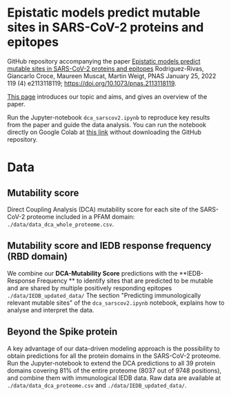 # Epistatic models predict mutable sites in SARS-CoV-2 proteins and epitopes 

GitHub repository accompanying the paper [Epistatic models predict mutable sites in SARS-CoV-2 proteins and epitopes](https://www.pnas.org/content/119/4/e2113118119) Rodriguez-Rivas, Giancarlo Croce, Maureen Muscat, Martin Weigt, PNAS January 25, 2022 119 (4) e2113118119; https://doi.org/10.1073/pnas.2113118119.


[This page](https://giancarlocroce.github.io/DCA_SARS-CoV-2/) introduces our topic and aims, and gives an overview of the paper.

Run the Jupyter-notebook ```dca_sarscov2.ipynb``` to reproduce key results from the paper and guide the data analysis.  You can run the notebook directly on Google Colab at [this link](https://colab.research.google.com/github/GiancarloCroce/DCA_SARS-CoV-2/blob/main/dca_sarscov2.ipynb) without downloading the GitHub repository.

# Data

## Mutability score

Direct Coupling Analysis (DCA) mutability score for each site of the SARS-CoV-2 proteome included in a PFAM domain: ```./data/data_dca_whole_proteome.csv```.

## Mutability score and IEDB response frequency (RBD domain)

We combine our **DCA-Mutability Score** predictions with the **IEDB-Response Frequency ** to identify sites that are predicted to be mutable and are shared by multiple positively responding epitopes ```./data/IEDB_updated_data/```
The section "Predicting immunologically relevant mutable sites" of the ```dca_sarscov2.ipynb``` notebook, explains how to analyse and interpret the data.

## Beyond the Spike protein 

A key advantage of our data-driven modeling approach is the possibility to obtain predictions for all the protein domains in the SARS-CoV-2 proteome. Run the Jupyter-notebook to extend the DCA predictions to all 39 protein domains covering 81% of the entire proteome (8037 out of 9748 positions), and combine them with immunological IEDB data.
Raw data are available at  ```./data/data_dca_proteome.csv``` and ```./data/IEDB_updated_data/```. 
